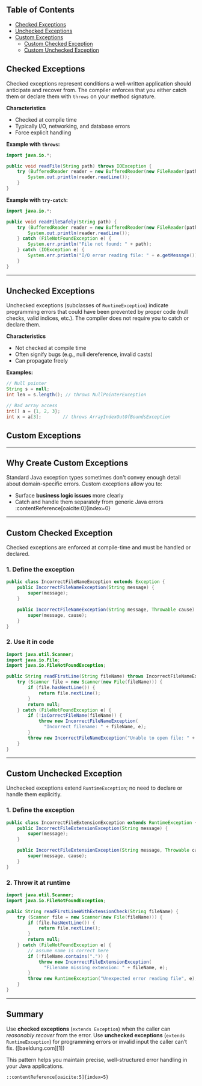 ## Table of Contents

- [Checked Exceptions](#checked-exceptions)  
- [Unchecked Exceptions](#unchecked-exceptions)  
- [Custom Exceptions](#custom-exceptions)
    - [Custom Checked Exception](#custom-checked-exception)  
    - [Custom Unchecked Exception](#custom-unchecked-exception)  


## Checked Exceptions

Checked exceptions represent conditions a well‑written application should anticipate and recover from. The compiler enforces that you either catch them or declare them with `throws` on your method signature.

**Characteristics**  
- Checked at compile time  
- Typically I/O, networking, and database errors  
- Force explicit handling

**Example with `throws`:**

```java
import java.io.*;

public void readFile(String path) throws IOException {
    try (BufferedReader reader = new BufferedReader(new FileReader(path))) {
        System.out.println(reader.readLine());
    }
}
```

**Example with `try-catch`:**

```java
import java.io.*;

public void readFileSafely(String path) {
    try (BufferedReader reader = new BufferedReader(new FileReader(path))) {
        System.out.println(reader.readLine());
    } catch (FileNotFoundException e) {
        System.err.println("File not found: " + path);
    } catch (IOException e) {
        System.err.println("I/O error reading file: " + e.getMessage());
    }
}
```

---

## Unchecked Exceptions

Unchecked exceptions (subclasses of `RuntimeException`) indicate programming errors that could have been prevented by proper code (null checks, valid indices, etc.). The compiler does not require you to catch or declare them.

**Characteristics**

* Not checked at compile time
* Often signify bugs (e.g., null dereference, invalid casts)
* Can propagate freely

**Examples:**

```java
// Null pointer
String s = null;
int len = s.length(); // throws NullPointerException

// Bad array access
int[] a = {1, 2, 3};
int x = a[3];        // throws ArrayIndexOutOfBoundsException
```


## Custom Exceptions

---

## Why Create Custom Exceptions

Standard Java exception types sometimes don't convey enough detail about domain-specific errors. Custom exceptions allow you to:

- Surface **business logic issues** more clearly  
- Catch and handle them separately from generic Java errors :contentReference[oaicite:0]{index=0}  

---

## Custom Checked Exception

Checked exceptions are enforced at compile-time and must be handled or declared.

### 1. Define the exception

```java
public class IncorrectFileNameException extends Exception {
    public IncorrectFileNameException(String message) {
        super(message);
    }

    public IncorrectFileNameException(String message, Throwable cause) {
        super(message, cause);
    }
}
````

### 2. Use it in code

```java
import java.util.Scanner;
import java.io.File;
import java.io.FileNotFoundException;

public String readFirstLine(String fileName) throws IncorrectFileNameException {
    try (Scanner file = new Scanner(new File(fileName))) {
        if (file.hasNextLine()) {
            return file.nextLine();
        }
        return null;
    } catch (FileNotFoundException e) {
        if (!isCorrectFileName(fileName)) {
            throw new IncorrectFileNameException(
              "Incorrect filename: " + fileName, e);
        }
        throw new IncorrectFileNameException("Unable to open file: " + fileName, e);
    }
}
```

---

## Custom Unchecked Exception

Unchecked exceptions extend `RuntimeException`; no need to declare or handle them explicitly.

### 1. Define the exception

```java
public class IncorrectFileExtensionException extends RuntimeException {
    public IncorrectFileExtensionException(String message) {
        super(message);
    }

    public IncorrectFileExtensionException(String message, Throwable cause) {
        super(message, cause);
    }
}
```

### 2. Throw it at runtime

```java
import java.util.Scanner;
import java.io.FileNotFoundException;

public String readFirstLineWithExtensionCheck(String fileName) {
    try (Scanner file = new Scanner(new File(fileName))) {
        if (file.hasNextLine()) {
            return file.nextLine();
        }
        return null;
    } catch (FileNotFoundException e) {
        // assume name is correct here
        if (!fileName.contains(".")) {
            throw new IncorrectFileExtensionException(
              "Filename missing extension: " + fileName, e);
        }
        throw new RuntimeException("Unexpected error reading file", e);
    }
}
```

---

## Summary

Use **checked exceptions** (`extends Exception`) when the caller can *reasonably recover* from the error.
Use **unchecked exceptions** (`extends RuntimeException`) for programming errors or invalid input the caller can’t fix. ([baeldung.com][1])

This pattern helps you maintain precise, well-structured error handling in your Java applications.

```
::contentReference[oaicite:5]{index=5}
```

